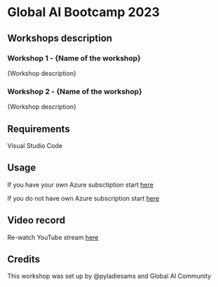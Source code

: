 # Global AI Bootcamp 2023

## Workshops description

### Workshop 1 - {Name of the workshop}

{Workshop description}

### Workshop 2 - {Name of the workshop}

{Workshop description}

## Requirements
Visual Studio Code

## Usage
If you have your own Azure subsctiption start [here]()

If you do not have own Azure subscription start [here]()

## Video record
Re-watch YouTube stream [here](link)

## Credits
This workshop was set up by @pyladiesams and Global AI Community
